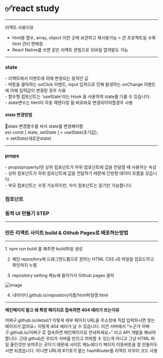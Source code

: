 <h1>✅react study</h1>
<hr>

리액트 사용이유
- html을 함수, array, object 이런 곳에 보관하고 재사용가능 > 큰 프로젝트일 수록  html 관리 편해짐
- React Native를 쓰면 같은 리액트 문법으로 모바일 앱개발도 가능
<hr>

<h3>state</h3>
<p>
- 리액트에서 이벤트에 의해 변경되는 동적인 값 <br>
- 버튼을 클릭하는 onClick 이벤트, input 입력으로 인해 발생하는 onChange 이벤트에 의해 입력값이 변경된 경우 사용 <br>
- 함수형 컴포넌트는 'useState'라는 Hook 을 사용하여 state를 다룰 수 있습니다. <br>
- state변수는 html이 자동 재렌더링 됨 바로바로 변경되어야할경우 사용<br>
</p>
<h4>state 변경방법</h4>
<p>
 📌state 변경함수를 써서 state를 변경해야함 <br>
 ex) const [ state, setState ] = useState(초기값); <br>
       -> setState(새로운state)   <br>

</p>

<hr>
<h3>props</h3>
<p>
- props(property)란 상위 컴포넌트가 하위 컴포넌트에 값을 전달할 때 사용하는 속성<br>
- 상위 컴포넌트가 하위 컴포넌트에 값을 전달하기 때문에  단방향 데이터 흐름을 갖습니다. <br>
- 부모 컴포넌트는 수정 가능하지만, 자식 컴포넌트는 읽기만 가능합니다. 
 
</p>
<h3>컴포넌트</h3>
<p></p>
<h3>동적 UI 만들기 STEP</h3>
<p></p>


<hr>
<h3>만든 리액트 사이트 build & Github Pages로 배포하는방법</h3>
<hr>
1. npm run build 를 해주면 build파일 생성

 
2. 해당 repository에 드래그앤드롭으로 원하는 HTML CSS JS 파일을 업로드하고 확인까지 누름


3. repository setting 메뉴에 들어가서 Github pages 클릭

![image](https://github.com/seouna/blog/assets/117568974/478fa01b-7986-4660-948e-7877b7338f2c)

4. 내아이디.github.io/repository이름/html파일명.html

<hr>
<b>메인페이지 말고 왜 특정 페이지로 접속하면 404 에러가 뜨는이유</b>
<p>
어쩌구.github.io/detail/1 이렇게 세부 페이지 URL을 주소창에 직접 입력하시면
찾는 페이지가 없어요~ 이렇게 404 에러가 날 수 있습니다.
이건 서버에서 "누군가 어쩌구.github.io/어쩌구 로 접속하면 메인페이지로 안내하세요~" 라고 API 개발을 해놔야합니다.
근데 github은 우리가 서버를 만지고 어찌할 수 있는게 아니고 그냥 HTML 파일 올린것만 보여주는 곳이기 때문에
사이트 메뉴에다가 페이지 이동버튼을 잘 만들어두시면 되겠습니다.
아니면 URL에 #기호가 붙는 hashRouter를 리액트 라우터 코드 사용
</p>

